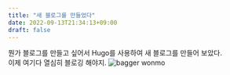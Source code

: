 ```yaml
---
title: "새 블로그를 만들었다"
date: 2022-09-13T21:34:13+09:00
draft: false
---
```


뭔가 블로그를 만들고 싶어서 Hugo를 사용하여 새 블로그를 만들어 보았다.  
이제 여기다 열심히 블로깅 해야지.
![bagger wonmo](/images/Essai/baggerWonmo.png)
